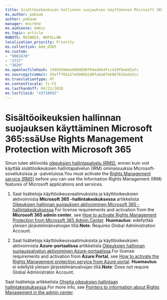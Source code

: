 ```yaml
---
title: Sisältöoikeuksien hallinnan suojauksen käyttäminen Microsoft 365:ssä
ms.author: pebaum
author: pebaum
manager: mnirkhe
ms.audience: Admin
ms.topic: article
ROBOTS: NOINDEX, NOFOLLOW
localization_priority: Priority
ms.collection: Adm_O365
ms.custom:
- "9001670"
- "3737"
- "3820"
ms.openlocfilehash: 149d349deed9dd698f94adb64fcc429f8e8d2afc
ms.sourcegitcommit: 55eff703a17e500681d8fa6a87eb067019ade3cc
ms.translationtype: HT
ms.contentlocale: fi-FI
ms.lasthandoff: 04/22/2020
ms.locfileid: "43710692"
---
```

# <a name="use-rights-management-protection-with-microsoft-365"></a><span data-ttu-id="d818e-102">Sisältöoikeuksien hallinnan suojauksen käyttäminen Microsoft 365:ssä</span><span class="sxs-lookup"><span data-stu-id="d818e-102">Use Rights Management Protection with Microsoft 365</span></span>

<span data-ttu-id="d818e-103">Sinun tulee aktivoida [oikeuksien hallintapalvelu (RMS)](https://docs.microsoft.com/azure/information-protection/what-is-azure-rms), ennen kuin voit käyttää sisältöoikeuksien hallintapalvelun (IRM) ominaisuuksia Microsoft-sovelluksissa ja -palveluissa.</span><span class="sxs-lookup"><span data-stu-id="d818e-103">You must activate the [Rights Management service (RMS)](https://docs.microsoft.com/azure/information-protection/what-is-azure-rms) before you can use the Information Rights Management (IRM) features of Microsoft applications and services.</span></span>

1. <span data-ttu-id="d818e-104">Saat lisätietoja käyttöoikeusvaatimuksista ja käyttöoikeuksien aktivoinnista **Microsoft 365 -hallintakeskuksessa** artikkelista [Oikeuksien hallinnan suojauksen aktivoiminen Microsoft 365 -hallintakeskuksessa](https://docs.microsoft.com/azure/information-protection/activate-office365).</span><span class="sxs-lookup"><span data-stu-id="d818e-104">For license requirements and activation from the **Microsoft 365 admin center**, see [How to activate Rights Management Protection from Microsoft 365 Admin Center](https://docs.microsoft.com/azure/information-protection/activate-office365).</span></span> <span data-ttu-id="d818e-105">**Huomautus**: edellyttää yleisen järjestelmänvalvojan tiliä.</span><span class="sxs-lookup"><span data-stu-id="d818e-105">**Note**: Requires Global Administration Account.</span></span>

2. <span data-ttu-id="d818e-106">Saat lisätietoja käyttöoikeusvaatimuksista ja käyttöoikeuksien aktivoinnista **Azure-portaalissa** artikkelista [Oikeuksien hallinnan suojauspalvelun aktivoiminen Azure-portaalissa](https://docs.microsoft.com/azure/information-protection/activate-azure).</span><span class="sxs-lookup"><span data-stu-id="d818e-106">For license requirements and activation from **Azure Portal**, see [How to activate the Rights Management protection service from Azure portal](https://docs.microsoft.com/azure/information-protection/activate-azure).</span></span> <span data-ttu-id="d818e-107">**Huomautus**: ei edellytä yleisen järjestelmänvalvojan tiliä.</span><span class="sxs-lookup"><span data-stu-id="d818e-107">**Note**: Does not require Global Administrator Account.</span></span>

<span data-ttu-id="d818e-108">Saat lisätietoja artikkelista [Ohjeita oikeuksien hallintaan hallintakeskuksessa](https://docs.microsoft.com/office365/enterprise/activate-rms-in-office-365).</span><span class="sxs-lookup"><span data-stu-id="d818e-108">For more info, see [Pointers to information about Rights Management in the admin center](https://docs.microsoft.com/office365/enterprise/activate-rms-in-office-365).</span></span>
